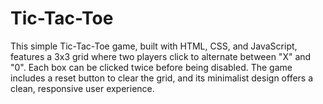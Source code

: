 # Tic-Tac-Toe
This simple Tic-Tac-Toe game, built with HTML, CSS, and JavaScript, features a 3x3 grid where two players click to alternate between "X" and "0". Each box can be clicked twice before being disabled. The game includes a reset button to clear the grid, and its minimalist design offers a clean, responsive user experience.
